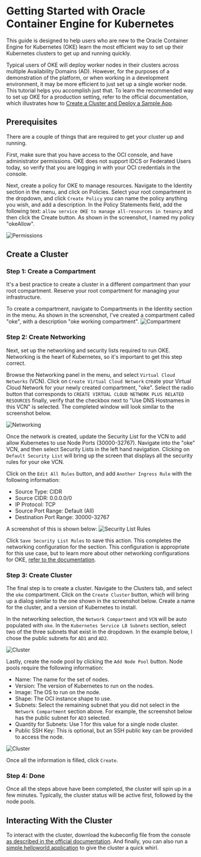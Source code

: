 # Getting Started with Oracle Container Engine for Kubernetes

This guide is designed to help users who are new to the Oracle Container Engine for Kubernetes (OKE) learn the most efficient way to set up their Kubernetes clusters to get up and running quickly.

Typical users of OKE will deploy worker nodes in their clusters across multiple Availability Domains (AD). However, for the purposes of a demonstration of the platform, or when working in a development environment, it may be more efficient to just set up a single worker node. This tutorial helps you accomplish just that. To learn the recommended way to set up OKE for a production setting, refer to the official documentation, which illustrates how to [Create a Cluster and Deploy a Sample App](https://www.oracle.com/webfolder/technetwork/tutorials/obe/oci/oke-full/index.html).

## Prerequisites

There are a couple of things that are required to get your cluster up and running.

First, make sure that you have access to the OCI console, and have administrator permissions. OKE does not support IDCS or Federated Users today, so verify that you are logging in with your OCI credentials in the console.

Next, create a policy for OKE to manage resources. Navigate to the Identity section in the menu, and click on Policies. Select your root compartment in the dropdown, and click `Create Policy`  you can name the policy anything you wish, and add a description. In the Policy Statements field, add the following text: `allow service OKE to manage all-resources in tenancy` and then click the Create button. As shown in the screenshot, I named my policy "okeAllow".

![Permissions](images/permissions.png)

## Create a Cluster

### Step 1: Create a Compartment

It's a best practice to create a cluster in a different compartment than your root compartment. Reserve your root compartment for managing your infrastructure.

To create a compartment, navigate to Compartments in the Identity section in the menu. As shown in the screenshot, I've created a compartment called "oke", with a description "oke working compartment".
![Compartment](images/oke-cmpt.png)

### Step 2: Create Networking

Next, set up the networking and security lists required to run OKE. Networking is the heart of Kubernetes, so it's important to get this step correct.

Browse the Networking panel in the menu, and select `Virtual Cloud Networks` (VCN). Click on `Create Virtual Cloud Network` create your Virtual Cloud Network for your newly created compartment, "oke". Select the radio button that corresponds to `CREATE VIRTUAL CLOUD NETWORK PLUS RELATED RESOURCES` finally, verify that the checkbox next to "Use DNS Hostnames in this VCN" is selected. The completed window will look similar to the screenshot below.

![Networking](images/networking.png)

Once the network is created, update the Security List for the VCN to add allow Kubernetes to use Node Ports (30000-32767). Navigate into the "oke" VCN, and then select Security Lists in the left hand navigation. Clicking on `Default Security List` will bring up the screen that displays all the security rules for your oke VCN.

Click on the `Edit All Rules` button, and add `Another Ingress Rule` with the following information:
* Source Type: CIDR
* Source CIDR: 0.0.0.0/0
* IP Protocol: TCP
* Source Port Range: Default (All)
* Destination Port Range: 30000-32767

A screenshot of this is shown below:
![Security List Rules](images/seclist.png)

Click `Save Security List Rules` to save this action. This completes the networking configuration for the section. This configuration is appropriate for this use case, but to learn more about other networking configurations for OKE, [refer to the documentation](https://docs.cloud.oracle.com/iaas/Content/ContEng/Concepts/contengnetworkconfig.htm?tocpath=Services%7CContainer%20Engine%7CPreparing%20for%20Container%20Engine%20for%20Kubernetes%7C_____1).

### Step 3: Create Cluster

The final step is to create a cluster. Navigate to the Clusters tab, and select the `oke` compartment. Click on the `Create Cluster` button, which will bring up a dialog similar to the one shown in the screenshot below. Create a name for the cluster, and a version of Kubernetes to install.

In the networking selection, the `Network Compartment` and `VCN` will be auto populated with `oke`. In the `Kubernetes Service LB Subnets` section, select two of the three subnets that exist in the dropdown. In the example below, I chose the public subnets for `AD1` and `AD2`.

![Cluster](images/create.png)

Lastly, create the node pool by clicking the `Add Node Pool` button. Node pools require the following information:
* Name: The name for the set of nodes.
* Version: The version of Kubernetes to run on the nodes.
* Image: The OS to run on the node.
* Shape: The OCI instance shape to use.
* Subnets: Select the remaining subnet that you did not select in the `Network Compartment` section above. For example, the screenshot below has the public subnet for `AD3` selected.
* Quantity for Subnets: Use 1 for this value for a single node cluster.
* Public SSH Key: This is optional, but an SSH public key can be provided to access the node.

![Cluster](images/create2.png)

Once all the information is filled, click `Create`.

### Step 4: Done

Once all the steps above have been completed, the cluster will spin up in a few minutes. Typically, the cluster status will be active first, followed by the node pools.

## Interacting With the Cluster

To interact with the cluster, download the kubeconfig file from the console [as described in the official documentation](https://www.oracle.com/webfolder/technetwork/tutorials/obe/oci/oke-full/index.html#section_5). And finally, you can also run a [simple helloworld application](https://www.oracle.com/webfolder/technetwork/tutorials/obe/oci/oke-full/index.html#section_7) to give the cluster a quick whirl.
